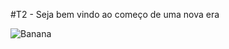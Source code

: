 #T2 - Seja bem vindo ao começo de uma nova era

![Banana](https://orig00.deviantart.net/2484/f/2017/171/4/5/donquixote_doflamingo_by_bodskih-dbcd4kk.png)
